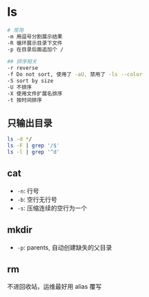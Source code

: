 # ls

```sh
# 常用
-m 用逗号分割展示结果
-R 循环展示目录下文件
-p 在目录后面追加个 /

## 排序相关
-r reverse
-f Do not sort, 使用了 -aU, 禁用了 -ls --color
-S sort by size
-U 不排序
-X 使用文件扩展名排序
-t 按时间排序
```

## 只输出目录

```sh
ls -d */
ls -F | grep '/$'
ls -l | grep '^d'
```

## cat

- `-n`: 行号
- `-b`: 空行无行号
- `-s`: 压缩连续的空行为一个


## mkdir

- `-p`: parents, 自动创建缺失的父目录

## rm

不进回收站，运维最好用 alias 覆写
